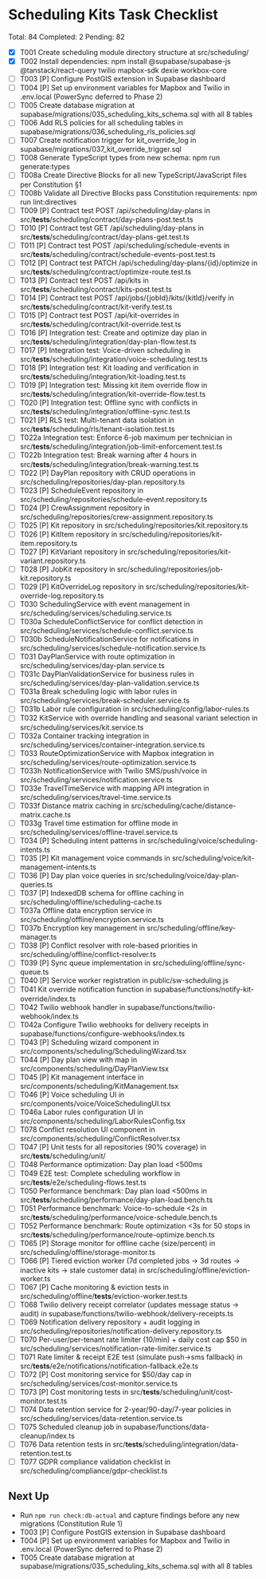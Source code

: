 <!--
AGENT DIRECTIVE BLOCK
file: /TODO.md
purpose: Auto-generated checklist for Scheduling Kits feature tasks.
origin: .specify/features/003-scheduling-kits/tasks.md
update_policy: Regenerate via TodoWrite utility before planning work.
-->

# Scheduling Kits Task Checklist

Total: 84
Completed: 2
Pending: 82

- [x] T001 Create scheduling module directory structure at src/scheduling/
- [x] T002 Install dependencies: npm install @supabase/supabase-js @tanstack/react-query twilio mapbox-sdk dexie workbox-core
- [ ] T003 [P] Configure PostGIS extension in Supabase dashboard
- [ ] T004 [P] Set up environment variables for Mapbox and Twilio in .env.local (PowerSync deferred to Phase 2)
- [ ] T005 Create database migration at supabase/migrations/035_scheduling_kits_schema.sql with all 8 tables
- [ ] T006 Add RLS policies for all scheduling tables in supabase/migrations/036_scheduling_rls_policies.sql
- [ ] T007 Create notification trigger for kit_override_log in supabase/migrations/037_kit_override_trigger.sql
- [ ] T008 Generate TypeScript types from new schema: npm run generate:types
- [ ] T008a Create Directive Blocks for all new TypeScript/JavaScript files per Constitution §1
- [ ] T008b Validate all Directive Blocks pass Constitution requirements: npm run lint:directives
- [ ] T009 [P] Contract test POST /api/scheduling/day-plans in src/__tests__/scheduling/contract/day-plans-post.test.ts
- [ ] T010 [P] Contract test GET /api/scheduling/day-plans in src/__tests__/scheduling/contract/day-plans-get.test.ts
- [ ] T011 [P] Contract test POST /api/scheduling/schedule-events in src/__tests__/scheduling/contract/schedule-events-post.test.ts
- [ ] T012 [P] Contract test PATCH /api/scheduling/day-plans/{id}/optimize in src/__tests__/scheduling/contract/optimize-route.test.ts
- [ ] T013 [P] Contract test POST /api/kits in src/__tests__/scheduling/contract/kits-post.test.ts
- [ ] T014 [P] Contract test POST /api/jobs/{jobId}/kits/{kitId}/verify in src/__tests__/scheduling/contract/kit-verify.test.ts
- [ ] T015 [P] Contract test POST /api/kit-overrides in src/__tests__/scheduling/contract/kit-override.test.ts
- [ ] T016 [P] Integration test: Create and optimize day plan in src/__tests__/scheduling/integration/day-plan-flow.test.ts
- [ ] T017 [P] Integration test: Voice-driven scheduling in src/__tests__/scheduling/integration/voice-scheduling.test.ts
- [ ] T018 [P] Integration test: Kit loading and verification in src/__tests__/scheduling/integration/kit-loading.test.ts
- [ ] T019 [P] Integration test: Missing kit item override flow in src/__tests__/scheduling/integration/kit-override-flow.test.ts
- [ ] T020 [P] Integration test: Offline sync with conflicts in src/__tests__/scheduling/integration/offline-sync.test.ts
- [ ] T021 [P] RLS test: Multi-tenant data isolation in src/__tests__/scheduling/rls/tenant-isolation.test.ts
- [ ] T022a Integration test: Enforce 6-job maximum per technician in src/__tests__/scheduling/integration/job-limit-enforcement.test.ts
- [ ] T022b Integration test: Break warning after 4 hours in src/__tests__/scheduling/integration/break-warning.test.ts
- [ ] T022 [P] DayPlan repository with CRUD operations in src/scheduling/repositories/day-plan.repository.ts
- [ ] T023 [P] ScheduleEvent repository in src/scheduling/repositories/schedule-event.repository.ts
- [ ] T024 [P] CrewAssignment repository in src/scheduling/repositories/crew-assignment.repository.ts
- [ ] T025 [P] Kit repository in src/scheduling/repositories/kit.repository.ts
- [ ] T026 [P] KitItem repository in src/scheduling/repositories/kit-item.repository.ts
- [ ] T027 [P] KitVariant repository in src/scheduling/repositories/kit-variant.repository.ts
- [ ] T028 [P] JobKit repository in src/scheduling/repositories/job-kit.repository.ts
- [ ] T029 [P] KitOverrideLog repository in src/scheduling/repositories/kit-override-log.repository.ts
- [ ] T030 SchedulingService with event management in src/scheduling/services/scheduling.service.ts
- [ ] T030a ScheduleConflictService for conflict detection in src/scheduling/services/schedule-conflict.service.ts
- [ ] T030b ScheduleNotificationService for notifications in src/scheduling/services/schedule-notification.service.ts
- [ ] T031 DayPlanService with route optimization in src/scheduling/services/day-plan.service.ts
- [ ] T031c DayPlanValidationService for business rules in src/scheduling/services/day-plan-validation.service.ts
- [ ] T031a Break scheduling logic with labor rules in src/scheduling/services/break-scheduler.service.ts
- [ ] T031b Labor rule configuration in src/scheduling/config/labor-rules.ts
- [ ] T032 KitService with override handling and seasonal variant selection in src/scheduling/services/kit.service.ts
- [ ] T032a Container tracking integration in src/scheduling/services/container-integration.service.ts
- [ ] T033 RouteOptimizationService with Mapbox integration in src/scheduling/services/route-optimization.service.ts
- [ ] T033h NotificationService with Twilio SMS/push/voice in src/scheduling/services/notification.service.ts
- [ ] T033e TravelTimeService with mapping API integration in src/scheduling/services/travel-time.service.ts
- [ ] T033f Distance matrix caching in src/scheduling/cache/distance-matrix.cache.ts
- [ ] T033g Travel time estimation for offline mode in src/scheduling/services/offline-travel.service.ts
- [ ] T034 [P] Scheduling intent patterns in src/scheduling/voice/scheduling-intents.ts
- [ ] T035 [P] Kit management voice commands in src/scheduling/voice/kit-management-intents.ts
- [ ] T036 [P] Day plan voice queries in src/scheduling/voice/day-plan-queries.ts
- [ ] T037 [P] IndexedDB schema for offline caching in src/scheduling/offline/scheduling-cache.ts
- [ ] T037a Offline data encryption service in src/scheduling/offline/encryption.service.ts
- [ ] T037b Encryption key management in src/scheduling/offline/key-manager.ts
- [ ] T038 [P] Conflict resolver with role-based priorities in src/scheduling/offline/conflict-resolver.ts
- [ ] T039 [P] Sync queue implementation in src/scheduling/offline/sync-queue.ts
- [ ] T040 [P] Service worker registration in public/sw-scheduling.js
- [ ] T041 Kit override notification function in supabase/functions/notify-kit-override/index.ts
- [ ] T042 Twilio webhook handler in supabase/functions/twilio-webhook/index.ts
- [ ] T042a Configure Twilio webhooks for delivery receipts in supabase/functions/configure-webhooks/index.ts
- [ ] T043 [P] Scheduling wizard component in src/components/scheduling/SchedulingWizard.tsx
- [ ] T044 [P] Day plan view with map in src/components/scheduling/DayPlanView.tsx
- [ ] T045 [P] Kit management interface in src/components/scheduling/KitManagement.tsx
- [ ] T046 [P] Voice scheduling UI in src/components/voice/VoiceSchedulingUI.tsx
- [ ] T046a Labor rules configuration UI in src/components/scheduling/LaborRulesConfig.tsx
- [ ] T078 Conflict resolution UI component in src/components/scheduling/ConflictResolver.tsx
- [ ] T047 [P] Unit tests for all repositories (90% coverage) in src/__tests__/scheduling/unit/
- [ ] T048 Performance optimization: Day plan load <500ms
- [ ] T049 E2E test: Complete scheduling workflow in src/__tests__/e2e/scheduling-flows.test.ts
- [ ] T050 Performance benchmark: Day plan load <500ms in src/__tests__/scheduling/performance/day-plan-load.bench.ts
- [ ] T051 Performance benchmark: Voice-to-schedule <2s in src/__tests__/scheduling/performance/voice-schedule.bench.ts
- [ ] T052 Performance benchmark: Route optimization <3s for 50 stops in src/__tests__/scheduling/performance/route-optimize.bench.ts
- [ ] T065 [P] Storage monitor for offline cache (size/percent) in src/scheduling/offline/storage-monitor.ts
- [ ] T066 [P] Tiered eviction worker (7d completed jobs → 3d routes → inactive kits → stale customer data) in src/scheduling/offline/eviction-worker.ts
- [ ] T067 [P] Cache monitoring & eviction tests in src/scheduling/offline/__tests__/eviction-worker.test.ts
- [ ] T068 Twilio delivery receipt correlator (updates message status → audit) in supabase/functions/twilio-webhook/delivery-receipts.ts
- [ ] T069 Notification delivery repository + audit logging in src/scheduling/repositories/notification-delivery.repository.ts
- [ ] T070 Per-user/per-tenant rate limiter (10/min) + daily cost cap $50 in src/scheduling/services/notification-rate-limiter.service.ts
- [ ] T071 Rate limiter & receipt E2E test (simulate push→sms fallback) in src/__tests__/e2e/notifications/notification-fallback.e2e.ts
- [ ] T072 [P] Cost monitoring service for $50/day cap in src/scheduling/services/cost-monitor.service.ts
- [ ] T073 [P] Cost monitoring tests in src/__tests__/scheduling/unit/cost-monitor.test.ts
- [ ] T074 Data retention service for 2-year/90-day/7-year policies in src/scheduling/services/data-retention.service.ts
- [ ] T075 Scheduled cleanup job in supabase/functions/data-cleanup/index.ts
- [ ] T076 Data retention tests in src/__tests__/scheduling/integration/data-retention.test.ts
- [ ] T077 GDPR compliance validation checklist in src/scheduling/compliance/gdpr-checklist.ts

## Next Up
- Run `npm run check:db-actual` and capture findings before any new migrations (Constitution Rule 1)
- T003 [P] Configure PostGIS extension in Supabase dashboard
- T004 [P] Set up environment variables for Mapbox and Twilio in .env.local (PowerSync deferred to Phase 2)
- T005 Create database migration at supabase/migrations/035_scheduling_kits_schema.sql with all 8 tables
